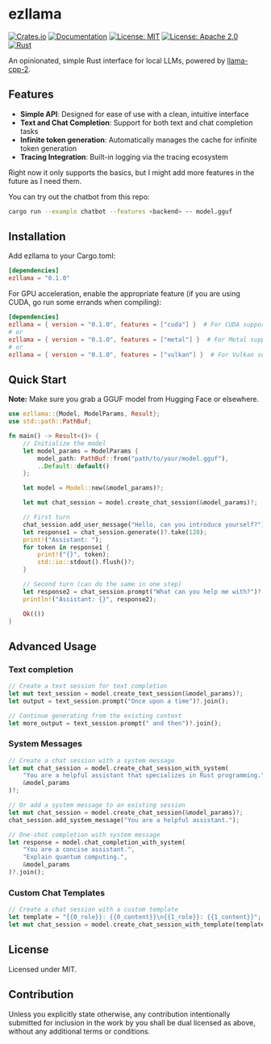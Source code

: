 # ezllama

[![Crates.io](https://img.shields.io/crates/v/ezllama.svg)](https://crates.io/crates/ezllama)
[![Documentation](https://docs.rs/ezllama/badge.svg)](https://docs.rs/ezllama)
[![License: MIT](https://img.shields.io/badge/License-MIT-yellow.svg)](https://opensource.org/licenses/MIT)
[![License: Apache 2.0](https://img.shields.io/badge/License-Apache%202.0-blue.svg)](https://opensource.org/licenses/Apache-2.0)
[![Rust](https://img.shields.io/badge/rust-stable-orange.svg)](https://www.rust-lang.org/)

An opinionated, simple Rust interface for local LLMs, powered by [llama-cpp-2](https://github.com/rustformers/llama-cpp-rs).

## Features

- **Simple API**: Designed for ease of use with a clean, intuitive interface
- **Text and Chat Completion**: Support for both text and chat completion tasks
- **Infinite token generation**: Automatically manages the cache for infinite token generation
- **Tracing Integration**: Built-in logging via the tracing ecosystem

Right now it only supports the basics, but I might add more features in the future
as I need them.

You can try out the chatbot from this repo:

```sh
cargo run --example chatbot --features <backend> -- model.gguf
```

## Installation

Add ezllama to your Cargo.toml:

```toml
[dependencies]
ezllama = "0.1.0"
```

For GPU acceleration, enable the appropriate feature
(if you are using CUDA, go run some errands when compiling):

```toml
[dependencies]
ezllama = { version = "0.1.0", features = ["cuda"] }  # For CUDA support
# or
ezllama = { version = "0.1.0", features = ["metal"] }  # For Metal support (macOS)
# or
ezllama = { version = "0.1.0", features = ["vulkan"] }  # For Vulkan support
```

## Quick Start

**Note:** Make sure you grab a GGUF model from Hugging Face or elsewhere.

```rust
use ezllama::{Model, ModelParams, Result};
use std::path::PathBuf;

fn main() -> Result<()> {
    // Initialize the model
    let model_params = ModelParams {
        model_path: PathBuf::from("path/to/your/model.gguf"),
        ..Default::default()
    };

    let model = Model::new(&model_params)?;

    let mut chat_session = model.create_chat_session(&model_params)?;

    // First turn
    chat_session.add_user_message("Hello, can you introduce yourself?");
    let response1 = chat_session.generate()?.take(128);
    print!("Assistant: ");
    for token in response1 {
        print!("{}", token);
        std::io::stdout().flush()?;
    }

    // Second turn (can do the same in one step)
    let response2 = chat_session.prompt("What can you help me with?")?.join();
    println!("Assistant: {}", response2);

    Ok(())
}
```

## Advanced Usage

### Text completion


```rust
// Create a text session for text completion
let mut text_session = model.create_text_session(&model_params)?;
let output = text_session.prompt("Once upon a time")?.join();

// Continue generating from the existing context
let more_output = text_session.prompt(" and then")?.join();
```

### System Messages

```rust
// Create a chat session with a system message
let mut chat_session = model.create_chat_session_with_system(
    "You are a helpful assistant that specializes in Rust programming.",
    &model_params
)?;

// Or add a system message to an existing session
let mut chat_session = model.create_chat_session(&model_params)?;
chat_session.add_system_message("You are a helpful assistant.");

// One-shot completion with system message
let response = model.chat_completion_with_system(
    "You are a concise assistant.",
    "Explain quantum computing.",
    &model_params
)?.join();
```

### Custom Chat Templates

```rust
// Create a chat session with a custom template
let template = "{{0_role}}: {{0_content}}\n{{1_role}}: {{1_content}}";
let mut chat_session = model.create_chat_session_with_template(template.to_string(), &model_params)?;
```

## License

Licensed under MIT.

## Contribution

Unless you explicitly state otherwise, any contribution intentionally submitted for inclusion in the work by you shall be dual licensed as above, without any additional terms or conditions.
